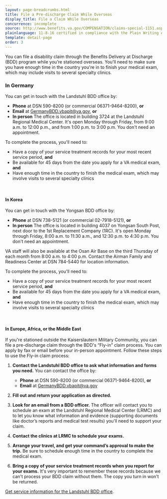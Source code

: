 ```yaml
---
layout: page-breadcrumbs.html
title: File a Pre-discharge Claim While Overseas
display_title: File a Claim While Overseas
concurrence: incomplete
source: http://www.benefits.va.gov/COMPENSATION/claims-special-1151.asp,http://www.benefits.va.gov/PREDISCHARGE/claims-pre-discharge-overseas-intake-sites.asp
plainlanguage: 11-8-16 certified in compliance with the Plain Writing Act
template: detail-page
order: 3
---
```


<div class="va-introtext">

You can file a disability claim through the Benefits Delivery at Discharge (BDD) program while you’re stationed overseas. You'll need to make sure you have enough time in the country you're in to finish your medical exam, which may include visits to several specialty clinics. 


</div>

### In Germany
You can get in touch with the Landstuhl BDD office by:
- **Phone** at DSN 590-8200 (or commercial 06371-9464-8200), **or**
- **Email** at GermanyBDD.vbapit@va.gov, **or**
- **In person** The office is located in building 3724 at the Landstuhl Regional Medical Center. It's open Monday through Friday, from 9:00 a.m. to 12:00 p.m., and from 1:00 p.m. to 3:00 p.m. You don't need an appointment.

To complete the process, you'll need to:
- Have a copy of your service treatment records for your most recent service period, **and**
- Be available for 45 days from the date you apply for a VA medical exam, **and**
- Have enough time in the country to finish the medical exam, which may involve visits to several specialty clinics

<br>

<spand id="stationed-korea">

#### In Korea
You can get in touch with the Yongsan BDD office by:
- **Phone** at DSN 738-5121 (or commercial 02-7918-5121), **or**
- **In person** The office is located in building 4037 on Yongsan South Post, next door to the 1st Replacement Company (1RC). It's open Monday through Friday, 8:00 a.m. to 11:30 a.m., and 12:30 p.m. to 4:30 p.m. You don't need an appointment.

VA staff will also be available at the Osan Air Base on the third Thursday of each month from 8:00 a.m. to 4:00 p.m. Contact the Airman Family and Readiness Center at DSN 784-5440 for location information.

To complete the process, you'll need to:
- Have a copy of your service treatment records for your most recent service period, **and**
- Be available for 45 days from the date you apply for a VA medical exam, **and**
- Have enough time in the country to finish the medical exam, which may involve visits to several specialty clinics

<br>

<spand id="stationed-emea">

#### In Europe, Africa, or the Middle East
If you're stationed outside the Kaiserslautern Military Community, you can file a pre-discharge claim through the BDD's “Fly-in” claim process. You can apply by fax or email before your in-person appointment. Follow these steps to use the Fly-in claim process:

<ol class="process">
  <li class="process-step list-one">

  **Contact the Landstuhl BDD office to ask what information and forms you need.** You can contact the office by:
  - **Phone** at DSN 590-8200 (or commercial 06371-9464-8200), **or**
  - **Email** at GermanyBDD.vbapit@va.gov

  </li>

  <li class="process-step list-two">

  **Fill out and return your application as directed.**

  </li>

  <li class="process-step list-three">

  **Look for an email from a BDD officer.** The officer will contact you to schedule an exam at the Landstuhl Regional Medical Center (LRMC) and to let you know what information and evidence (supporting documents like doctor’s reports and medical test results) you'll need to support your claim.

  </li>

  <li class="process-step list-four">

  **Contact the clinics at LRMC to schedule your exams.**

  </li>

  <li class="process-step list-five">

  **Arrange your travel, and get your command’s approval to make the trip.** Be sure to schedule enough time in the country to complete the medical exam.

  </li>

  <li class="process-step list-six">

  **Bring a copy of your service treatment records when you report for your exams.** It's very important to remember these records because we can't process your BDD claim without them. The copy you turn in won't be returned.

  </li>
</ol>

[Get service information for the Landstuhl BDD office](http://rhce.amedd.army.mil/landstuhl/services.cfm?MTFinfo_id=733).
